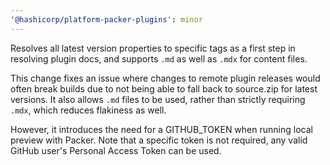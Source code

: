 ```yaml
---
'@hashicorp/platform-packer-plugins': minor
---
```


Resolves all latest version properties to specific tags as a first step in resolving plugin docs, and supports `.md` as well as `.mdx` for content files.

This change fixes an issue where changes to remote plugin releases would often break builds due to not being able to fall back to source.zip for latest versions. It also allows `.md` files to be used, rather than strictly requiring `.mdx`, which reduces flakiness as well.

However, it introduces the need for a GITHUB_TOKEN when running local preview with Packer. Note that a specific token is not required, any valid GitHub user's Personal Access Token can be used.
